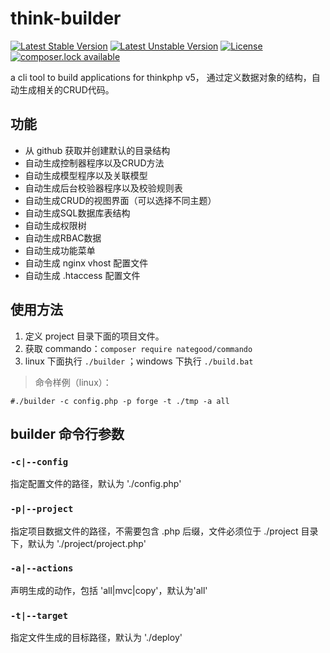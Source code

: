 # think-builder
[![Latest Stable Version](https://poser.pugx.org/goldeagle/think-builder/version)](https://packagist.org/packages/goldeagle/think-builder)
[![Latest Unstable Version](https://poser.pugx.org/goldeagle/think-builder/v/unstable)](//packagist.org/packages/goldeagle/think-builder)
[![License](https://poser.pugx.org/goldeagle/think-builder/license)](https://packagist.org/packages/goldeagle/think-builder)
[![composer.lock available](https://poser.pugx.org/goldeagle/think-builder/composerlock)](https://packagist.org/packages/goldeagle/think-builder)

a cli tool to build applications for thinkphp v5，
通过定义数据对象的结构，自动生成相关的CRUD代码。

## 功能
* 从 github 获取并创建默认的目录结构
* 自动生成控制器程序以及CRUD方法
* 自动生成模型程序以及关联模型
* 自动生成后台校验器程序以及校验规则表
* 自动生成CRUD的视图界面（可以选择不同主题）
* 自动生成SQL数据库表结构
* 自动生成权限树
* 自动生成RBAC数据
* 自动生成功能菜单
* 自动生成 nginx vhost 配置文件
* 自动生成 .htaccess 配置文件

## 使用方法
1. 定义 project 目录下面的项目文件。
2. 获取 commando：`composer require nategood/commando`
3. linux 下面执行 `./builder` ；windows 下执行 `./build.bat`

>命令样例（linux）：

`#./builder -c config.php -p forge -t ./tmp -a all`

## builder 命令行参数
### `-c|--config`
指定配置文件的路径，默认为 './config.php'

### `-p|--project`
指定项目数据文件的路径，不需要包含 .php 后缀，文件必须位于 ./project 目录下，默认为 './project/project.php'

### `-a|--actions`
声明生成的动作，包括 'all|mvc|copy'，默认为'all'

### `-t|--target`
指定文件生成的目标路径，默认为 './deploy'
